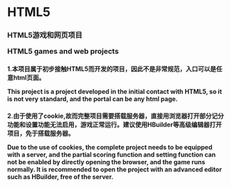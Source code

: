 # HTML5

<h3/>
HTML5游戏和网页项目

<span style="color='red'"/>HTML5 games and web projects</span>
</h3>

<h4/>
1.本项目属于初步接触HTML5而开发的项目，因此不是非常规范，入口可以是任意html页面。
  
This project is a project developed in the initial contact with HTML5, so it is not very standard, and the portal can be any html page.
</h4>

<h4/>
2.由于使用了cookie,故而完整项目需要搭载服务器，直接用浏览器打开部分记分功能和设置功能无法启用，游戏正常运行。建议使用HBuilder等高级编辑器打开项目，免于搭载服务器。
  
  Due to the use of cookies, the complete project needs to be equipped with a server, and the partial scoring function and setting function can not be enabled by directly opening the browser, and the game runs normally. It is recommended to open the project with an advanced editor such as HBuilder, free of the server.
</h4>
